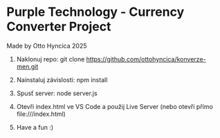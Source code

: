 # Purple Technology - Currency Converter Project

Made by Otto Hyncica 2025

1. Naklonuj repo:
   git clone https://github.com/ottohyncica/konverze-men.git

2. Nainstaluj závislosti:
   npm install

3. Spusť server:
   node server.js

4. Otevři index.html ve VS Code a použij Live Server (nebo otevři přímo file:///index.html)

5. Have a fun :)
